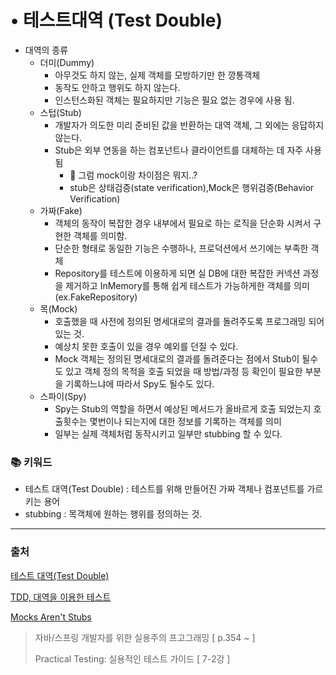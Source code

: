 # • 테스트대역 (Test Double)


- 대역의 종류
  - 더미(Dummy)
    - 아무것도 하지 않는, 실제 객체를 모방하기만 한 깡통객체
    - 동작도 안하고 행위도 하지 않는다.
    - 인스턴스화된 객체는 필요하지만 기능은 필요 없는 경우에 사용 됨.
  - 스텁(Stub)
    - 개발자가 의도한 미리 준비된 값을 반환하는 대역 객체, 그 외에는 응답하지 않는다.
    - Stub은 외부 연동을 하는 컴포넌트나 클라이언트를 대체하는 데 자주 사용됨
      - 🤔 그럼 mock이랑 차이점은 뭐지..? 
      - stub은 상태검증(state verification),Mock은 행위검증(Behavior Verification) 
  - 가짜(Fake)
    - 객체의 동작이 복잡한 경우 내부에서 필요로 하는 로직을 단순화 시켜서 구현한 객체를 의미함.
    - 단순한 형태로 동일한 기능은 수행하나, 프로덕션에서 쓰기에는 부족한 객체
    - Repository를 테스트에 이용하게 되면 실 DB에 대한 복잡한 커넥션 과정을 제거하고 InMemory를 통해 쉽게 테스트가 가능하게한 객체를 의미\(ex.FakeRepository)
  - 목(Mock)
    - 호출했을 때 사전에 정의된 명세대로의 결과를 돌려주도록 프로그래밍 되어있는 것.
    - 예상치 못한 호출이 있을 경우 예외를 던질 수 있다.
    - Mock 객체는 정의된 명세대로의 결과를 돌려준다는 점에서 Stub이 될수도 있고
      객체 정의 목적을 호출 되었을 때 방법/과정 등 확인이 필요한 부분을 기록하느냐에 따라서 Spy도 될수도 있다.
  - 스파이(Spy)
    - Spy는 Stub의 역할을 하면서 예상된 메서드가 올바르게 호출 되었는지 호출횟수는 몇번이나 되는지에 대한 정보를 기록하는 객체를 의미
    - 일부는 실제 객체처럼 동작시키고 일부만 stubbing 할 수 있다.

### 📚  키워드
- 테스트 대역\(Test Double) : 테스트를 위해 만들어진 가짜 객체나 컴포넌트를 가르키는 용어
- stubbing : 목객체에 원하는 행위를 정의하는 것.

---
### 출처

[테스트 대역(Test Double)](https://beststar-1.tistory.com/29)

[TDD, 대역을 이용한 테스트](https://k-sky.tistory.com/285)

[Mocks Aren't Stubs](https://martinfowler.com/articles/mocksArentStubs.html)

> 자바/스프링 개발자를 위한 실용주의 프고그래밍 [ p.354 ~ ]
> 
> Practical Testing: 실용적인 테스트 가이드 [ 7-2강 ]

